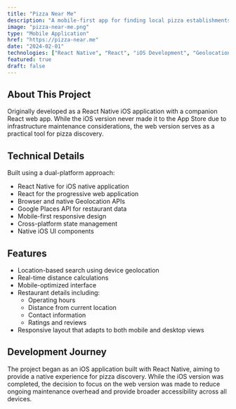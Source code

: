 ```yaml
---
title: "Pizza Near Me"
description: "A mobile-first app for finding local pizza establishments"
image: "pizza-near-me.png"
type: "Mobile Application"
href: "https://pizza-near.me"
date: "2024-02-01"
technologies: ["React Native", "React", "iOS Development", "Geolocation API", "Google Places API"]
featured: true
draft: false
---
```


## About This Project

Originally developed as a React Native iOS application with a companion React web app. While the iOS version never made it to the App Store due to infrastructure maintenance considerations, the web version serves as a practical tool for pizza discovery.

## Technical Details

Built using a dual-platform approach:

- React Native for iOS native application
- React for the progressive web application
- Browser and native Geolocation APIs
- Google Places API for restaurant data
- Mobile-first responsive design
- Cross-platform state management
- Native iOS UI components

## Features

- Location-based search using device geolocation
- Real-time distance calculations
- Mobile-optimized interface
- Restaurant details including:
  - Operating hours
  - Distance from current location
  - Contact information
  - Ratings and reviews
- Responsive layout that adapts to both mobile and desktop views

## Development Journey

The project began as an iOS application built with React Native, aiming to provide a native experience for pizza discovery. While the iOS version was completed, the decision to focus on the web version was made to reduce ongoing maintenance overhead and provide broader accessibility across all devices.
